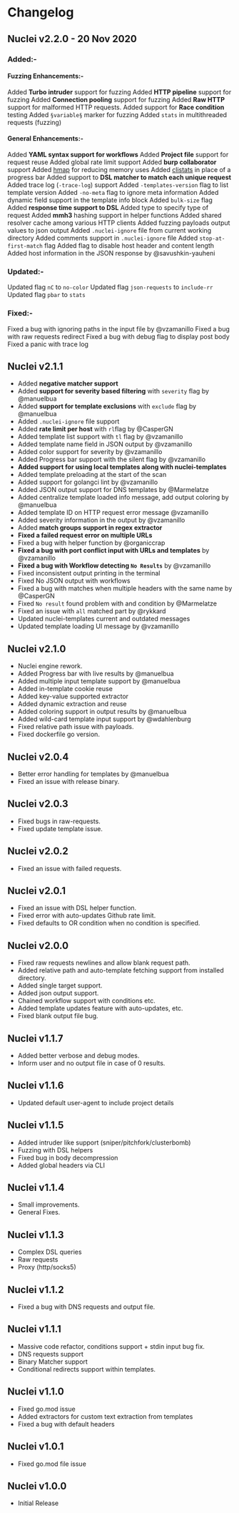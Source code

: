 # Changelog

## Nuclei v2.2.0 - 20 Nov 2020

### Added:- 

#### Fuzzing Enhancements:-

Added **Turbo intruder** support for fuzzing
Added **HTTP pipeline** support for fuzzing
Added **Connection pooling** support for fuzzing
Added **Raw HTTP** support for malformed HTTP requests.
Added support for **Race condition** testing
Added `§variable§` marker for fuzzing
Added `stats` in multithreaded requests (fuzzing)

#### General Enhancements:-

Added **YAML syntax support for workflows**
Added **Project file** support for request reuse
Added global rate limit support
Added **burp collaborator** support
Added [hmap](https://github.com/projectdiscovery/hmap) for reducing memory uses
Added [clistats](https://github.com/projectdiscovery/clistats) in place of a progress bar
Added support to **DSL matcher to match each unique request**
Added trace log (`-trace-log`) support
Added `-templates-version` flag to list template version
Added `-no-meta` flag to ignore meta information
Added dynamic field support in the template info block
Added `bulk-size` flag
Added **response time support to DSL**
Added type to specify type of request
Added **mmh3** hashing support in helper functions
Added shared resolver cache among various HTTP clients
Added fuzzing payloads output values to json output
Added `.nuclei-ignore` file from current working directory
Added comments support in `.nuclei-ignore` file
Added `stop-at-first-match` flag
Added flag to disable host header and content length
Added host information in the JSON response by @savushkin-yauheni

### Updated:-

Updated flag `nC` to `no-color` 
Updated flag `json-requests` to `include-rr`
Updated flag `pbar` to `stats`

### Fixed:- 

Fixed a bug with ignoring paths in the input file by @vzamanillo
Fixed a bug with raw requests redirect
Fixed a bug with debug flag to display post body
Fixed a panic with trace log

## Nuclei v2.1.1

+ Added **negative matcher support**
+ Added **support for severity based filtering** with `severity` flag  by @manuelbua
+ Added **support for template exclusions** with `exclude` flag by @manuelbua
+ Added `.nuclei-ignore` file support
+ Added **rate limit per host** with `rl`flag by @CasperGN 
+ Added template list support with `tl` flag by @vzamanillo
+ Added template name field in JSON output by @vzamanillo
+ Added color support for severity by @vzamanillo
+ Added Progress bar support with the silent flag by @vzamanillo
+ **Added support for using local templates along with nuclei-templates**
+ Added template preloading at the start of the scan
+ Added support for  golangci lint by @vzamanillo
+ Added JSON output support for DNS templates by @Marmelatze
+ Added centralize template loaded info message, add output coloring by @manuelbua
+ Added template ID on HTTP request error message @vzamanillo
+ Added severity information in the output by @vzamanillo
+ Added **match groups support in regex extractor**
+ **Fixed a failed request error on multiple URLs**
+ Fixed a bug with helper function by @organiccrap
+ **Fixed a bug with port conflict input with URLs and templates** by @vzamanillo
+ **Fixed a bug with Workflow detecting `No Results`** by @vzamanillo
+ Fixed inconsistent output printing in the terminal
+ Fixed No JSON output with workflows
+ Fixed a bug with matches when multiple headers with the same name by @CasperGN 
+ Fixed `No result` found problem with and condition by @Marmelatze
+ Fixed an issue with `all` matched part by @rykkard
+ Updated nuclei-templates current and outdated messages
+ Updated template loading UI message by @vzamanillo

## Nuclei v2.1.0

+ Nuclei engine rework. 
+ Added Progress bar with live results by @manuelbua
+ Added multiple input template support by @manuelbua
+ Added in-template cookie reuse
+ Added key-value supported extractor
+ Added dynamic extraction and reuse
+ Added coloring support in output results by @manuelbua
+ Added wild-card template input support by @wdahlenburg
+ Fixed relative path issue with payloads.
+ Fixed dockerfile go version.

## Nuclei v2.0.4

+ Better error handling for templates by @manuelbua
+ Fixed an issue with release binary.

## Nuclei v2.0.3

+ Fixed bugs in raw-requests.
+ Fixed update template issue.

## Nuclei v2.0.2

+ Fixed an issue with failed requests.

## Nuclei v2.0.1

+ Fixed an issue with DSL helper function.
+ Fixed error with auto-updates Github rate limit.
+ Fixed defaults to OR condition when no condition is specified.

## Nuclei v2.0.0

+ Fixed raw requests newlines and allow blank request path.
+ Added relative path and auto-template fetching support from installed directory.
+ Added single target support.
+ Added json output support.
+ Chained workflow support with conditions etc.
+ Added template updates feature with auto-updates, etc.
+ Fixed blank output file bug.

## Nuclei v1.1.7

+ Added better verbose and debug modes.
+ Inform user and no output file in case of 0 results.

## Nuclei v1.1.6

+ Updated default user-agent to include project details

## Nuclei v1.1.5

+ Added intruder like support (sniper/pitchfork/clusterbomb)
+ Fuzzing with DSL helpers
+ Fixed bug in body decompression
+ Added global headers via CLI

## Nuclei v1.1.4

+ Small improvements.
+ General Fixes.

## Nuclei v1.1.3

+ Complex DSL queries
+ Raw requests
+ Proxy (http/socks5)

## Nuclei v1.1.2

+ Fixed a bug with DNS requests and output file.

## Nuclei v1.1.1

+ Massive code refactor, conditions support + stdin input bug fix.
+ DNS requests support
+ Binary Matcher support
+ Conditional redirects support within templates.

## Nuclei v1.1.0

+ Fixed go.mod issue
+ Added extractors for custom text extraction from templates
+ Fixed a bug with default headers

## Nuclei v1.0.1

+ Fixed go.mod file issue

## Nuclei v1.0.0

+ Initial Release
